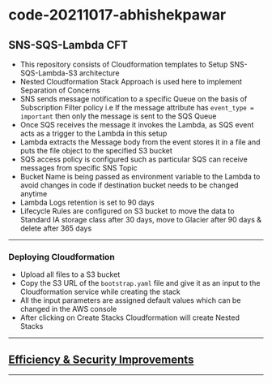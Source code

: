 # code-20211017-abhishekpawar
## **SNS-SQS-Lambda CFT**

* This repository consists of Cloudformation templates to Setup SNS-SQS-Lambda-S3 architecture
* Nested Cloudformation Stack Approach is used here to implement Separation of Concerns
* SNS sends message notification to a specific Queue on the basis of Subscription Filter policy i.e If the message attribute has `event_type = important` then only the message is sent to the SQS Queue
* Once SQS receives the message it invokes the Lambda, as SQS event acts as a trigger to the Lambda in this setup
* Lambda extracts the Message body from the event stores it in a file and puts the file object to the specified S3 bucket
* SQS access policy is configured such as particular SQS can receive messages from specific SNS Topic
* Bucket Name is being passed as environment variable to the Lambda to avoid changes in code if destination bucket needs to be changed anytime
* Lambda Logs retention is set to 90 days
* Lifecycle Rules are configured on S3 bucket to move the data to Standard IA storage class after 30 days, move to Glacier after 90 days & delete after 365 days  
  
---
### **Deploying Cloudformation**
* Upload all files to a S3 bucket
* Copy the S3 URL of the `bootstrap.yaml` file and give it as an input to the Cloudformation service while creating the stack
* All the input parameters are assigned default values which can be changed in the AWS console
* After clicking on Create Stacks Cloudformation will create Nested Stacks

---  
## [Efficiency & Security Improvements](https://github.com/abhi1git/code-20211017-abhishekpawar/blob/main/NOTES.txt)

---
